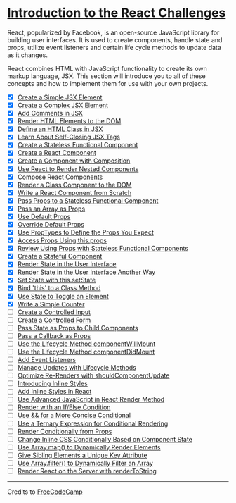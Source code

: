 # [Introduction to the React Challenges](https://learn.freecodecamp.org/front-end-libraries/react)

React, popularized by Facebook, is an open-source JavaScript library for building user interfaces. It is used to create components, handle state and props, utilize event listeners and certain life cycle methods to update data as it changes.

React combines HTML with JavaScript functionality to create its own markup language, JSX. This section will introduce you to all of these concepts and how to implement them for use with your own projects.

- [x] [Create a Simple JSX Element](01-create-a-simple-jsx-element.md)
- [x] [Create a Complex JSX Element](02-create-a-complex-jsx-element.md)
- [x] [Add Comments in JSX](03-add-comments-in-jsx.md)
- [x] [Render HTML Elements to the DOM](04-render-html-elements-to-the-dom.md)
- [x] [Define an HTML Class in JSX](05-define-an-html-class-in-jsx.md)
- [x] [Learn About Self-Closing JSX Tags](06-learn-about-self-closing-jsx-tags.md)
- [x] [Create a Stateless Functional Component](07-create-a-stateless-functional-component.md)
- [x] [Create a React Component](08-create-a-react-component.md)
- [x] [Create a Component with Composition](09-create-a-component-with-composition.md)
- [x] [Use React to Render Nested Components](10-use-react-to-render-nested-components.md)
- [x] [Compose React Components](11-compose-react-components.md)
- [x] [Render a Class Component to the DOM](12-render-a-class-component-to-the-dom.md)
- [x] [Write a React Component from Scratch](13-write-a-react-component-from-scratch.md)
- [x] [Pass Props to a Stateless Functional Component](14-pass-props-to-a-stateless-functional-component.md)
- [x] [Pass an Array as Props](15-pass-an-array-as-props.md)
- [x] [Use Default Props](16-use-default-props.md)
- [x] [Override Default Props](17-override-default-props.md)
- [x] [Use PropTypes to Define the Props You Expect](18-use-proptypes-to-define-the-props-you-expect.md)
- [x] [Access Props Using this.props](19-access-props-using-this-props.md)
- [x] [Review Using Props with Stateless Functional Components](20-review-using-props-with-stateless-functional-components.md)
- [x] [Create a Stateful Component](21-create-a-stateful-component.md)
- [x] [Render State in the User Interface](22-render-state-in-the-user-interface.md)
- [x] [Render State in the User Interface Another Way](23-render-state-in-the-user-interface-another-way.md)
- [x] [Set State with this.setState](24-set-state-with-this-setstate.md)
- [x] [Bind 'this' to a Class Method](25-bind-this-to-a-class-method.md)
- [x] [Use State to Toggle an Element](26-use-state-to-toggle-an-element.md)
- [x] [Write a Simple Counter](27-write-a-simple-counter.md)
- [ ] [Create a Controlled Input](28-create-a-controlled-input.md)
- [ ] [Create a Controlled Form](29-create-a-controlled-form.md)
- [ ] [Pass State as Props to Child Components](30-pass-state-as-props-to-child-components.md)
- [ ] [Pass a Callback as Props](31-pass-a-callback-as-props.md)
- [ ] [Use the Lifecycle Method componentWillMount](32-use-the-lifecycle-method-componentwillmount.md)
- [ ] [Use the Lifecycle Method componentDidMount](33-use-the-lifecycle-method-componentdidmount.md)
- [ ] [Add Event Listeners](34-add-event-listeners.md)
- [ ] [Manage Updates with Lifecycle Methods](35-manage-updates-with-lifecycle-methods.md)
- [ ] [Optimize Re-Renders with shouldComponentUpdate]()
- [ ] [Introducing Inline Styles]()
- [ ] [Add Inline Styles in React]()
- [ ] [Use Advanced JavaScript in React Render Method]()
- [ ] [Render with an If/Else Condition]()
- [ ] [Use && for a More Concise Conditional]()
- [ ] [Use a Ternary Expression for Conditional Rendering]()
- [ ] [Render Conditionally from Props]()
- [ ] [Change Inline CSS Conditionally Based on Component State]()
- [ ] [Use Array.map() to Dynamically Render Elements]()
- [ ] [Give Sibling Elements a Unique Key Attribute]()
- [ ] [Use Array.filter() to Dynamically Filter an Array]()
- [ ] [Render React on the Server with renderToString]()

---

Credits to [FreeCodeCamp](https://www.freecodecamp.org/)
